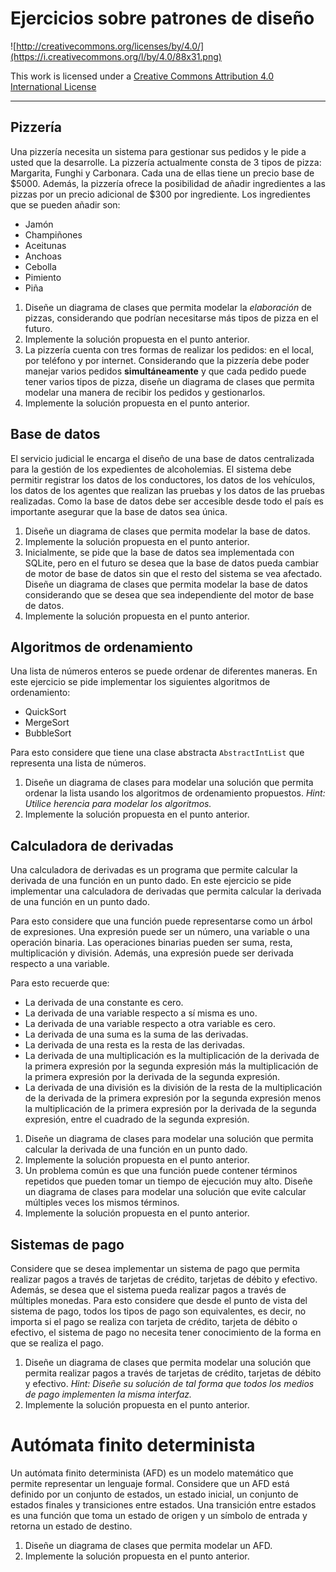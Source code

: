 # Ejercicios sobre patrones de diseño

![http://creativecommons.org/licenses/by/4.0/](https://i.creativecommons.org/l/by/4.0/88x31.png)

This work is licensed under a
[Creative Commons Attribution 4.0 International License](http://creativecommons.org/licenses/by/4.0/)

---

## Pizzería

Una pizzería necesita un sistema para gestionar sus pedidos y le pide a usted que la desarrolle.
La pizzería actualmente consta de 3 tipos de pizza: Margarita, Funghi y Carbonara. Cada una de ellas
tiene un precio base de $5000. Además, la pizzería ofrece la posibilidad de añadir ingredientes a 
las pizzas por un precio adicional de $300 por ingrediente. 
Los ingredientes que se pueden añadir son:

- Jamón
- Champiñones
- Aceitunas
- Anchoas
- Cebolla
- Pimiento
- Piña

1. Diseñe un diagrama de clases que permita modelar la _elaboración_ de pizzas, considerando que 
podrían necesitarse más tipos de pizza en el futuro.
2. Implemente la solución propuesta en el punto anterior.
3. La pizzería cuenta con tres formas de realizar los pedidos: en el local, por teléfono y por 
internet. Considerando que la pizzería debe poder manejar varios pedidos **simultáneamente** y que
cada pedido puede tener varios tipos de pizza, diseñe un diagrama de clases que permita modelar
una manera de recibir los pedidos y gestionarlos.
4. Implemente la solución propuesta en el punto anterior.

## Base de datos

El servicio judicial le encarga el diseño de una base de datos centralizada para la 
gestión de los expedientes de alcoholemias. El sistema debe permitir registrar los datos de
los conductores, los datos de los vehículos, los datos de los agentes que realizan las 
pruebas y los datos de las pruebas realizadas.
Como la base de datos debe ser accesible desde todo el país es importante 
asegurar que la base de datos sea única.

1. Diseñe un diagrama de clases que permita modelar la base de datos.
2. Implemente la solución propuesta en el punto anterior.
3. Inicialmente, se pide que la base de datos sea implementada con SQLite, pero en el futuro
se desea que la base de datos pueda cambiar de motor de base de datos sin que el resto del
sistema se vea afectado. Diseñe un diagrama de clases que permita modelar la base de datos
considerando que se desea que sea independiente del motor de base de datos.
4. Implemente la solución propuesta en el punto anterior.

## Algoritmos de ordenamiento

Una lista de números enteros se puede ordenar de diferentes maneras. En este ejercicio se
pide implementar los siguientes algoritmos de ordenamiento:

- QuickSort
- MergeSort
- BubbleSort

Para esto considere que tiene una clase abstracta `AbstractIntList` que representa una lista
de números.

1. Diseñe un diagrama de clases para modelar una solución que permita ordenar la lista usando
los algoritmos de ordenamiento propuestos. _Hint: Utilice herencia para modelar los algoritmos._
2. Implemente la solución propuesta en el punto anterior.

## Calculadora de derivadas

Una calculadora de derivadas es un programa que permite calcular la derivada de una función
en un punto dado. En este ejercicio se pide implementar una calculadora de derivadas que
permita calcular la derivada de una función en un punto dado.

Para esto considere que una función puede representarse como un árbol de expresiones.
Una expresión puede ser un número, una variable o una operación binaria. Las operaciones
binarias pueden ser suma, resta, multiplicación y división. Además, una expresión
puede ser derivada respecto a una variable.

Para esto recuerde que:
- La derivada de una constante es cero.
- La derivada de una variable respecto a sí misma es uno.
- La derivada de una variable respecto a otra variable es cero.
- La derivada de una suma es la suma de las derivadas.
- La derivada de una resta es la resta de las derivadas.
- La derivada de una multiplicación es la multiplicación de la derivada de la primera expresión
por la segunda expresión más la multiplicación de la primera expresión por la derivada de la
segunda expresión.
- La derivada de una división es la división de la resta de la multiplicación de la derivada de
la primera expresión por la segunda expresión menos la multiplicación de la primera expresión
por la derivada de la segunda expresión, entre el cuadrado de la segunda expresión.

1. Diseñe un diagrama de clases para modelar una solución que permita calcular la derivada de
una función en un punto dado.
2. Implemente la solución propuesta en el punto anterior.
3. Un problema común es que una función puede contener términos repetidos que pueden tomar un tiempo
de ejecución muy alto. Diseñe un diagrama de clases para modelar una solución que evite calcular 
múltiples veces los mismos términos.
4. Implemente la solución propuesta en el punto anterior.

## Sistemas de pago

Considere que se desea implementar un sistema de pago que permita realizar pagos a través de
tarjetas de crédito, tarjetas de débito y efectivo. Además, se desea que el sistema pueda
realizar pagos a través de múltiples monedas.
Para esto considere que desde el punto de vista del sistema de pago, todos los tipos de pago son
equivalentes, es decir, no importa si el pago se realiza con tarjeta de crédito, tarjeta de débito
o efectivo, el sistema de pago no necesita tener conocimiento de la forma en que se realiza el pago.

1. Diseñe un diagrama de clases que permita modelar una solución que permita realizar pagos a
través de tarjetas de crédito, tarjetas de débito y efectivo. _Hint: Diseñe su solución de tal
forma que todos los medios de pago implementen la misma interfaz._
2. Implemente la solución propuesta en el punto anterior.

# Autómata finito determinista

Un autómata finito determinista (AFD) es un modelo matemático que permite representar un lenguaje
formal. Considere que un AFD está definido por un conjunto de estados, un estado inicial, un 
conjunto de estados finales y transiciones entre estados. Una transición entre estados es una
función que toma un estado de origen y un símbolo de entrada y retorna un estado de destino.

1. Diseñe un diagrama de clases que permita modelar un AFD.
2. Implemente la solución propuesta en el punto anterior.
